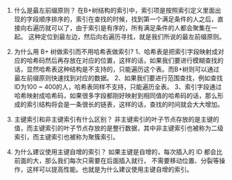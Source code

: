 1. 什么是最左前缀原则？
    在B+树结构的索引中，索引项是按照索引定义里面出现的字段顺序排序的，索引在查找的时候，找到第一个满足条件的人之后，直接向右遍历就可以了，由于索引是有序的，所有满足条件的人都会聚集在一起。
这种定位到最左边，然后向右遍历寻找，就是我们所说的最左前缀原则。

2. 为什么用 B+ 树做索引而不用哈希表做索引?
1、哈希表是把索引字段映射成对应的哈希码然后再存放在对应的位置，这样的话，如果我们要进行模糊查找的话，显然哈希表这种结构是不支持的，只能遍历这个表。而B+树则可以通过最左前缀原则快速找到对应的数据。
2、如果我们要进行范围查找，例如查找ID为100 ~ 400的人，哈希表同样不支持，只能遍历全表。
3、索引字段通过哈希映射成哈希码，如果很多字段都刚好映射到相同值的哈希码的话，那么形成的索引结构将会是一条很长的链表，这样的话，查找的时间就会大大增加。

3. 主键索引和非主键索引有什么区别？
非主键索引的叶子节点存放的是主键的值，而主键索引的叶子节点存放的是整行数据，其中非主键索引也被称为二级索引，而主键索引也被称为聚簇索引。

4. 为什么建议使用主键自增的索引？
如果主键是自增的，每次插入的 ID 都会比前面的大，那么我们每次只需要在后面插入就行， 不需要移动位置、分裂等操作，这样可以提高性能。也就是为什么建议使用主键自增的索引。
